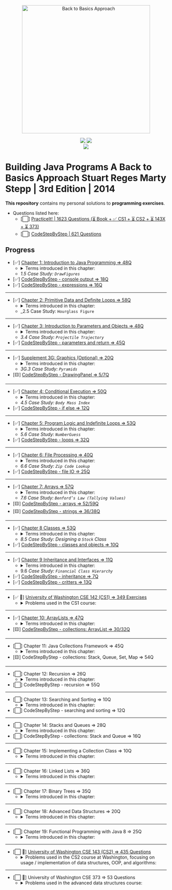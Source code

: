 <p align="center">
  <a href="https://www.amazon.com/Building-Java-Programs-Stuart-Reges/dp/0133360903">
  <img src="https://images-na.ssl-images-amazon.com/images/I/51qxMiwkkAL._SX402_BO1,204,203,200_.jpg" 
  height="400" 
  title="Back to Basics Approach" 
  alt="Back to Basics Approach"></a>
</p>
<p align="center">
<img src="https://img.shields.io/badge/In%20Progress-Java Collections Framework-blue.svg" />
  <img src="https://img.shields.io/badge/Made%20With-Java 11-purple.svg" /> <br>
  <img src="https://img.shields.io/badge/Supplmented%20With-PracticeIt! and CodeStepByStep-brown.svg" />
</p>

# Building Java Programs A Back to Basics Approach Stuart Reges Marty Stepp | 3rd Edition | 2014

**This repository** contains my personal solutions to **programming exercises**.

- Questions listed here:
    - [⬜] [PracticeIt! | 1623 Questions (⏳ Book + ✅ CS1 + ⏳ CS2 + ⏳ 143X + ⏳ 373)](https://practiceit.cs.washington.edu/problem/list)
    - [⬜] [CodeStepByStep | 621 Questions](https://www.codestepbystep.com/problem/list/java)

## Progress

- [✅] [Chapter 1: Introduction to Java Programming => 48Q](https://bit.ly/3mfBMjO)
    - <details>
        <summary>Terms introduced in this chapter:</summary>
        <ul>
        <li>Basic Computing Concepts</li>
        <li>Program Errors</li>
        <li>Procedural Decomposition</li>
        </ul>
      </details>
    - _1.5 Case Study: `DrawFigures`_
- [✅] [CodeStepByStep - console output => 18Q](https://bit.ly/3kvcqit)
- [✅] [CodeStepByStep - expressions => 16Q](https://bit.ly/3byVRxJ)

---

- [✅] [Chapter 2: Primitive Data and Definite Loops => 58Q](https://bit.ly/3o9IloY)
    - <details>
        <summary>Terms introduced in this chapter:</summary>
        <ul>
        <li>Date Type</li>
        <li>Expression</li>
        <li>Literal</li>
        <li>Operator</li>
        <li>Operand</li>
        <li>Scientific Notation(<code>1e10</code>)</li>
        <li><code>x % y = x - (x / y) * y</code></li>
        <li>Declaration</li>
        <li><code>String</code> Concatenation</li>
        <li>The <code>for</code> Loop</li>
        <li>Scope</li>
        <li>Local Variable</li>
        <li>Localizing</li>
        <li>Pseudocode</li>
        <li>Class Constants</li>
        </ul>
      </details>
    - _2.5 Case Study: `Hourglass Figure`

---

- [✅] [Chapter 3: Introduction to Parameters and Objects => 48Q](https://bit.ly/3ljfbC1)
    - <details>
        <summary>Terms introduced in this chapter:</summary>
        <ul>
        <li>formal and actual parameters</li>
        <li>method signature and overloading</li>
        <li><code>Math</code> class</li>
        <li><code>static</code> methods <code>className.method</code></li>
        <li><code>String</code> class</li>
        <li><code>Immutable</code> Object</li>
        <li><code>Constructor</code></li>
        <li><code>class_object.method</code></li>
        </ul>
      </details>
    - _3.4 Case Study: `Projectile Trajectory`_
- [✅] [CodeStepByStep - parameters and return => 45Q](https://bit.ly/3bYxoSV)

---

- [✅] [Supplement 3G: Graphics (Optional) => 20Q](https://bit.ly/3nhUvvV)
    - <details>
        <summary>Terms introduced in this chapter:</summary>
        <ul>
        <li><code>DrawingPanel</code></li>
        <li>Drawing Lines and Shapes</li>
        <li><code>Colors</code></li>
        <li>Drawing with Loops</li>
        </ul>
      </details>
    - _3G.3 Case Study: `Pyramids`_
- [🟨] [CodeStepByStep - DrawingPanel => 5/7Q](https://bit.ly/31A95G9)

---

- [✅] [Chapter 4: Conditional Execution => 50Q](https://bit.ly/2INCjeQ)
    - <details>
        <summary>Terms introduced in this chapter:</summary>
        <ul>
        <li>Relational Operators</li>
        <li>Object Equality (<code>equals</code>, <code>hash</code>, <code>Object</code>)</li>
        <li>Factoring <code>if/else</code> Statements</li>
        <li>Cumulative Algorithms (sum, min/max)</li>
        <li>Round-off Errors</li>
        <li><code>char</code> Type</li>
        <li><code>printf</code> (use it to round doubles)</li>
        <li>Throwing <code>Exceptions</code></li>
        <li>Reasoning about Paths</li>
        <li>Design Heuristics</li>
        </ul>
      </details>
    - _4.5 Case Study: `Body Mass Index`_
- [✅] [CodeStepByStep - if else => 12Q](https://bit.ly/3rhDDHQ)

---

- [✅] [Chapter 5: Program Logic and Indefinite Loops => 53Q](https://bit.ly/3sAC0WS)
    - <details>
        <summary>Terms introduced in this chapter:</summary>
        <ul>
        <li><code>while</code> Loop (Priming a Loop, “dummy” value)</li>
        <li>random numbers (<code>Math.random()</code>, <code>Random</code> class)</li>
        <li>Simulations</li>
        <li><code>do/while</code></li>
        <li>Sentinel Loops</li>
        <li>Fencepost<ul>
        <li>Fencepost with <code>if</code></li>
        </ul>
        </li>
        <li><code>boolean</code> type</li>
        <li>Logical Operators<ul>
        <li>Short-Circuited Evaluation</li>
        <li>boolean Variables and Flags</li>
        </ul>
        </li>
        <li><code>Scanner</code> Lookahead (<code>hasNext...()</code>)</li>
        <li>Handling User Errors</li>
        <li><code>Assertions</code></li>
        </ul>
      </details>
    - _5.6 Case Study: `NumberGuess`_
- [✅] [CodeStepByStep - loops => 32Q](https://bit.ly/3bEpOxN)

---

- [✅] [Chapter 6: File Processing => 40Q](https://bit.ly/38KFDS2)
    - <details>
        <summary>Terms introduced in this chapter:</summary>
        <ul>
        <li>Files and <code>File</code> Objects</li>
        <li>Reading a File with a <code>Scanner</code><ul>
        <li><code>Checked</code> Exception</li>
        </ul>
        </li>
        <li>Token-Based Processing <code>hasNext...()</code></li>
        <li>Structure of Files and Consuming Input</li>
        <li>Scanner Parameters</li>
        <li><code>Paths</code> and <code>Directories</code></li>
        <li>Complex Input Files</li>
        <li>String Scanners and Line/Token Combinations<ul>
        <li><code>Scanner(File f)</code>, <code>Scanner(String s)</code></li>
        </ul>
        </li>
        <li>Complex Input Files</li>
        <li>Output Files with <code>PrintStream</code><ul>
        <li>Guaranteeing That Files Can Be Read<ul>
        <li><code>canRead()</code></li>
        <li><code>exists()</code></li>
        </ul>
        </li>
        </ul>
        </li>
        </ul>
      </details>
    - _6.6 Case Study: `Zip Code Lookup`_
- [✅] [CodeStepByStep - file IO => 25Q](https://bit.ly/2PN2HZk)

---

- [✅] [Chapter 7: Arrays => 57Q](https://bit.ly/35MZezd)
    - <details>
      <summary>Terms introduced in this chapter:</summary>
        <ul>
        <li>7.1 Array Basics<ul>
        <li>Constructing and Traversing an Array</li>
        <li>Accessing an Array</li>
        <li>Random Access</li>
        <li><em>Buffer overflow</em></li>
        <li><code>Arrays</code> and Methods (alter the contents of arrays)</li>
        <li>The <code>For-Each</code> Loop</li>
        <li>Initializing Arrays</li>
        <li>The <code>Arrays</code> Class</li>
        <li>Value and Reference semantics</li>
        </ul>
        </li>
        <li>7.2 Array-Traversal Algorithms<ul>
        <li>Printing an Array</li>
        <li>Searching and Replacing</li>
        <li>Testing for Equality</li>
        <li>Reversing an Array</li>
        <li>String Traversal Algorithms</li>
        <li>Functional Approach</li>
        </ul>
        </li>
        <li>7.4 Advanced Array Techniques<ul>
        <li>Shifting Values in an Array</li>
        <li>Arrays of <code>Objects</code></li>
        <li>Command-Line Arguments i.e. <code>main(String[] args)</code></li>
        <li>Nested Loop Algorithms</li>
        </ul>
        </li>
        <li>7.5 Multidimensional Arrays<ul>
        <li>Rectangular Two-Dimensional Arrays (Matrix)</li>
        <li>Jagged Arrays</li>
        <li>Arrays of Pixels</li>
        </ul>
        </li>
        </ul>
      </details>
    - _7.6 Case Study: `Benford’s Law (Tallying Values)`_
- [🟨] [CodeStepByStep - arrays => 52/59Q](https://bit.ly/2Pj4lSO)
- [🟨] [CodeStepByStep - strings => 36/38Q](https://bit.ly/3cHnwhT)

---

- [✅] [Chapter 8 Classes => 53Q](https://bit.ly/3m9wffM)
    - <details>
      <summary>Terms introduced in this chapter:</summary>
        <ul>
        <li>8.1 Object-Oriented Programming<ul>
        <li>Classes and Objects</li>
        <li><code>Point</code> Objects</li>
        </ul>
        </li>
        <li>8.2 Object State and Behavior<ul>
        <li>Object State: <code>Fields</code></li>
        <li>Object Behavior: <code>Methods</code></li>
        <li>The Implicit Parameter</li>
        <li><code>Mutators</code> and <code>Accessors</code></li>
        <li>The <code>toString</code> Method</li>
        </ul>
        </li>
        <li>8.3 Object Initialization<ul>
        <li>Constructors</li>
        <li>The Keyword <code>this</code></li>
        <li>Multiple Constructors</li>
        </ul>
        </li>
        <li>8.4 Encapsulation<ul>
        <li><code>Private</code> Fields</li>
        <li><code>Class Invariants</code></li>
        <li>Changing Internal Implementations</li>
        </ul>
        </li>
        </ul>
      </details>  
    - _8.5 Case Study: Designing a `Stock` Class_
- [✅] [CodeStepByStep - classes and objects => 10Q](https://bit.ly/39AGuF3)

---

- [✅] [Chapter 9 Inheritance and Interfaces => 11Q](https://bit.ly/3dtlmBw)
    - <details>
        <summary>Terms introduced in this chapter:</summary>
        <ul>
        <li>9.1 Inheritance Basics<ul>
        <li>Non-programming Hierarchies</li>
        <li><strong><em>Extending</em></strong> a Class</li>
        <li><strong><em>Overriding</em></strong> Methods</li>
        </ul>
        </li>
        <li>9.2 Interacting with the Superclass<ul>
        <li>Calling Overridden Methods</li>
        <li>Accessing Inherited Fields</li>
        <li>Calling a Superclass’s Constructor</li>
        <li><code>DividendStock</code> Behavior</li>
        <li>The <code>Object</code> Class</li>
        <li>The <code>equals</code> Method</li>
        <li>The <code>instanceof</code> Keyword</li>
        </ul>
        </li>
        <li>9.3 <strong><em>Polymorphism</em></strong><ul>
        <li>Polymorphism Mechanics</li>
        <li>Interpreting Inheritance Code</li>
        <li>Interpreting Complex Calls</li>
        </ul>
        </li>
        <li>9.4 Inheritance and Design<ul>
        <li>A Misuse of Inheritance</li>
        <li><code>Is-a</code> Versus <code>Has-a</code> Relationships</li>
        <li><code>Graphics2D</code></li>
        </ul>
        </li>
        <li>9.5 <code>Interfaces</code><ul>
        <li>An Interface for Shapes</li>
        <li>Implementing an Interface</li>
        <li>Benefits of Interfaces</li>
        </ul>
        </li>
        <li>9.6 Case Study: <code>Financial</code> Class Hierarchy<ul>
        <li>Designing the Classes</li>
        <li>Redundant Implementation</li>
        <li><strong><em>Abstract Classes</em></strong></li>
        </ul>
        </li>
        </ul>
        </details>  
    - 9.6 _Case Study: `Financial Class Hierarchy`_
- [✅] [CodeStepByStep - inheritance => 7Q](https://bit.ly/3fyYVh4)
- [✅] [CodeStepByStep - critters => 13Q](https://bit.ly/2QRT8c1)

---

- [✅ 💪] [University of Washington CSE 142 (CS1) => 349 Exercises](https://bit.ly/3sdzAMi)
    - <details>
        <summary>Problems used in the CS1 course:</summary>
        <ul>
          <li>✅ CS1 Sections(69)<ul>
          <li>✅ Section 1 (printing, methods)(5/5)</li>
          <li>✅ Section 2 (expressions, for loops, constants)(8/8)</li>
          <li>✅ Section 3 (parameters, graphics)(7/7)</li>
          <li>✅ Section 4 (ifelse, return, Scanner)(6/6)</li>
          <li>✅ Section 5 (while, Random, boolean)(8/8)</li>
          <li>✅ Section 5.5 (Midterm practice)(8/8)</li>
          <li>✅ Section 6 (file processing)(5/5)</li>
          <li>✅ Section 7 (arrays)(11/11)</li>
          <li>✅ Section 8 (classes and objects)(2/2)</li>
          <li>✅ Section 9 (Final practice)(9/9)</li>
          </ul>
          </li>
          <li>✅ CS1 Labs(59)<ul>
          <li>✅ Lab 1 (Java basics, static methods)(3/3)</li>
          <li>✅ Lab 2 (expressions, for loops)(4/4)</li>
          <li>✅ Lab 3 (parameters, Graphics)(8/8)</li>
          <li>✅ Lab 4 (ifelse, Scanner, and return)(7/7)</li>
          <li>✅ Lab 5 (while loops, random numbers)(8/8)</li>
          <li>✅ Lab 7 (arrays)(13/13)</li>
          <li>✅ Lab 8 (classes and objects)(11/11)</li>
          <li>✅ Lab 9 (inheritance and critters)(5/5)</li>
          </ul>
          </li>
          <li>CS1 Exams(221)<ul>
          <li>✅ CS1 Midterm Exams(107)<ul>
          <li>✅ Practice Midterm 1 (06au)(8/8)</li>
          <li>✅ Practice Midterm 2 (07au)(8/8)</li>
          <li>✅ Practice Midterm 3 (07wi)(4/4)</li>
          <li>✅ Practice Midterm 4 (08su)(8/8)</li>
          <li>✅ Practice Midterm 5 (08wi)(8/8)</li>
          <li>✅ Practice Midterm 6 (08au)(7/7)</li>
          <li>✅ Practice Midterm 7 (09wi)(8/8)</li>
          <li>✅ Practice Midterm 8 (09sp)(8/8)</li>
          <li>✅ Practice Midterm 9 (09su)(8/8)</li>
          <li>✅ Practice Midterm 10 (09au)(7/7)</li>
          <li>✅ Practice Midterm 11 (10sp)(7/7)</li>
          <li>✅ Practice Midterm 12 (10su)(8/8)</li>
          <li>✅ Practice Midterm 13 (10au)(8/8)</li>
          <li>✅ Practice Midterm 14 (09wi)(8/8)</li>
          <li>✅ Practice Midterm misc</li>
          </ul>
          </li>
          <li>CS1 Final Exams(114)<ul>
          <li>✅ Practice Final 1 (05sp)(10/10)</li>
          <li>✅ Practice Final 2 (05wi)(10/10)</li>
          <li>✅ Practice Final 3 (07au)(9/9)</li>
          <li>✅ Practice Final 4 (08wi)(9/9)</li>
          <li>✅ Practice Final 5 (06au)(9/9)</li>
          <li>✅ Practice Final 6 (08su)(9/9)</li>
          <li>✅ Practice Final 7 (08au)(9/9)</li>
          <li>✅ Practice Final 8 (09su)(7/7)</li>
          <li>✅ Practice Final 9 (09au)(9/9)</li>
          <li>✅ Practice Final 10 (10sp)(8/8)</li>
          <li>✅ Practice Final 11 (10su)(8/8)</li>
          <li>✅ Practice Final 12 (10au)(8/8)</li>
          <li>✅ Practice Final 13 (11au)(9/9)</li>
          </ul>
          </li>
          </ul>
          </li>
        </ul>
      </details>

---

- [✅] [Chapter 10: ArrayLists => 47Q](https://bit.ly/3sUI1fH)
    - <details>
        <summary>Terms introduced in this chapter:</summary>
          <ul>
            <li>Basic <code>ArrayList</code> Operations </li>
            <li><code>ArrayList</code> Searching Methods </li>
            <li>Adding to and Removing from an ArrayList</li>
            <li>Using the <code>For-Each</code> Loop with ArrayLists</li>
            <li><code>Wrapper</code> Classes </li>
            <li>The <code>Comparable</code>Interface</li>
            <li>Natural Ordering and <code>compareTo</code></li>
            <li>Implementing the Comparable Interface</li>
          </ul>
      </details>  
- [🟨] [CodeStepByStep - collections: ArrayList => 30/32Q](https://bit.ly/3sYNORP)

---

- [⬜] Chapter 11: Java Collections Framework => 45Q
    - <details>
        <summary>Terms introduced in this chapter:</summary>
        <ul>
            <li><strong><em>Lists</em></strong><ul>
            <li>Collections</li>
            <li>LinkedList vs. ArrayList</li>
            <li>Iterators</li>
            <li>Abstract Data Types (ADTs)</li>
            <li>LinkedList <code>Case Study: Sieve</code></li>
            </ul>
            </li>
            <li><strong><em>Sets</em></strong><ul>
            <li>Set Concepts</li>
            <li>TreeSet vs. HashSet</li>
            <li>Set Operations</li>
            <li>Set <code>Case Study: Lottery</code></li>
            </ul>
            </li>
            <li><strong><em>Maps</em></strong><ul>
            <li>Basic Map Operations</li>
            <li>Map Views (<code>keySet</code> and <code>values</code>)</li>
            <li>TreeMap vs. HashMap</li>
            <li>Map <code>Case Study: WordCount</code></li>
            <li>Collection Overview</li>
            </ul>
            </li>
        </ul>
      </details>  
- [🟨] CodeStepByStep - collections: Stack, Queue, Set, Map => 54Q

---

- [⬜] Chapter 12: Recursion => 26Q
    - <details>
        <summary>Terms introduced in this chapter:</summary>
      </details>  
- [⬜] CodeStepByStep - recursion => 55Q

---

- [⬜] Chapter 13: Searching and Sorting => 10Q
    - <details>
        <summary>Terms introduced in this chapter:</summary>
      </details>
- [⬜] CodeStepByStep - searching and sorting => 12Q

---

- [⬜] Chapter 14: Stacks and Queues => 28Q
    - <details>
        <summary>Terms introduced in this chapter:</summary>
      </details>  
- [⬜] CodeStepByStep - collections: Stack and Queue => 16Q

---

- [⬜] Chapter 15: Implementing a Collection Class => 10Q
    - <details>
        <summary>Terms introduced in this chapter:</summary>
      </details>

---

- [⬜] Chapter 16: Linked Lists => 36Q
    - <details>
        <summary>Terms introduced in this chapter:</summary>
      </details>  

---

- [⬜] Chapter 17: Binary Trees => 35Q
    - <details>
        <summary>Terms introduced in this chapter:</summary>
      </details>  

---

- [⬜] Chapter 18: Advanced Data Structures => 20Q
    - <details>
        <summary>Terms introduced in this chapter:</summary>
      </details>  

---

- [⬜] Chapter 19: Functional Programming with Java 8 => 25Q
    - <details>
        <summary>Terms introduced in this chapter:</summary>
      </details>

---

- [⬜ 💪] [University of Washington CSE 143 (CS2) => 435 Questions](https://bit.ly/3tQ5Pmh)
    - <details>
        <summary>Problems used in the CS2 course at Washington, focusing on  
      usage / implementation of data structures, OOP, and algorithms:</summary>
      <ul>
        <li>⬜ CS2 Sections(311)<ul>
        <li>✅ Section 1 (ArrayIntList)(5/5)</li>
        <li>✅ Section 2 (Bad ArrayIntList)(3/3)</li>
        <li>⬜ Section 3 (Lists and Sets)(1/9)</li>
        <li>⬜ Section 4 (Stacks and Queues)(7)</li>
        <li>⬜ Section 5 (ListNode Manipulation)(20)</li>
        <li>⬜ Section 6 (LinkedList 1)(6)</li>
        <li>⬜ Section 7 (LinkedList 2)(8)</li>
        <li>⬜ Section 8 (Maps)(9)</li>
        <li>⬜ Section 9 (Recursive Tracing)(10)</li>
        <li>⬜ Section 10 (Recursive Programming)(10)</li>
        <li>⬜ Section 11 (Inheritance)(5)</li>
        <li>⬜ Section 12 (Midterm Review)(9)</li>
        <li>⬜ Section 13 (Exhaustive Search)(6)</li>
        <li>⬜ Section 15 (Binary Trees 1)(9)</li>
        <li>⬜ Section 16 (Binary Trees 2)(9)</li>
        <li>⬜ Section 17 (Comparable)(4)</li>
        <li>⬜ Section 18 (2D Arrays and Collections)(6)</li>
        <li>⬜ Section 19 (LinkedList Review)(4)</li>
        <li>⬜ Section 20 (Final Review)(7)</li>
        <li>✅ Arrays(9/9)</li>
        <li>✅ ArrayList(9/9)</li>
        <li>✅ ArrayIntList(9/9)</li>
        <li>⬜ Stacks and Queues(12)</li>
        <li>⬜ Linked Nodes(13)</li>
        <li>⬜ Linked Lists(23)</li>
        <li>⬜ Linked List of E(3)</li>
        <li>⬜ Sets and Maps(11)</li>
        <li>⬜ Recursion Tracing(9)</li>
        <li>⬜ Recursion(13)</li>
        <li>⬜ Recursive Backtracking(12)</li>
        <li>⬜ Binary Trees(24)</li>
        <li>⬜ Inheritance(5)</li>
        <li>⬜ Polymorphism(6)</li>
        <li>⬜ Comparable(7)</li>
        </ul>
        </li>
        <li>⬜ CS2 Exams(262)<ul>
        <li>⬜ CS2 Midterm Exams(190)<ul>
        <li>⬜ 143 Practice Midterm 1(12)</li>
        <li>⬜ 143 Practice Midterm 2(12)</li>
        <li>⬜ 143 Practice Midterm 3(12)</li>
        <li>⬜ 143 Practice Midterm 4(12)</li>
        <li>⬜ 143 Practice Midterm 5 (09wi)(12)</li>
        <li>⬜ 143 Practice Midterm 6 (10wi)(6)</li>
        <li>⬜ 143 Practice Midterm 7 (11wi)(6)</li>
        <li>⬜ 143 Practice Midterm 8 (12wi)(6)</li>
        <li>⬜ 143 Practice Midterm 9 (12su)(6)</li>
        <li>⬜ 143 Practice Midterm 10 (05au)(5)</li>
        <li>⬜ 143 Practice Midterm 11 (05sp)(5)</li>
        <li>⬜ 143 Practice Midterm 12 (06au)(5)</li>
        <li>⬜ 143 Practice Midterm 13 (06wi)(5)</li>
        <li>⬜ 143 Practice Midterm 14 (07au)(5)</li>
        <li>⬜ 143 Practice Midterm 15 (07sp)(5)</li>
        <li>⬜ 143 Practice Midterm 16 (07wi)(4)</li>
        <li>⬜ 143 Practice Midterm 17 (08au)(5)</li>
        <li>⬜ 143 Practice Midterm 18 (08sp)(5)</li>
        <li>⬜ 143 Practice Midterm 19 (08wi)(5)</li>
        <li>⬜ 143 Practice Midterm 20 (09sp)(1/5)</li>
        <li>⬜ 143 Practice Midterm 21 (09wi)(4)</li>
        <li>⬜ 143 Practice Midterm 22 (10au)(5)</li>
        <li>⬜ 143 Practice Midterm 23 (10sp)(5)</li>
        <li>⬜ 143 Practice Midterm 24 (10wi)(4)</li>
        <li>⬜ 143 Practice Midterm 25 (11au)(5)</li>
        <li>⬜ 143 Practice Midterm 26 (11sp)(6)</li>
        <li>⬜ 143 Practice Midterm 27 (12sp)(6)</li>
        <li>⬜ 143 Practice Midterm 28 (12wi)(2)</li>
        <li>⬜ 143 Practice Midterm 29(15)</li>
        </ul>
        </li>
        <li>⬜ CS2 Final Exams(72)<ul>
        <li>⬜ 143 Practice Final 1(9)</li>
        <li>⬜ 143 Practice Final 2(9)</li>
        <li>⬜ 143 Practice Final 3 (09wi)(9)</li>
        <li>⬜ 143 Practice Final 4(9)</li>
        <li>⬜ 143 Practice Final 5 (10wi)(9)</li>
        <li>⬜ 143 Practice Final 6 (11wi)(9)</li>
        <li>⬜ 143 Practice Final 7 (12wi)(9)</li>
        <li>⬜ 143 Practice Final 8 (12su)(9)</li>
        </ul>
        </li>
        </ul>
        </li>
      </ul>
      </details>

---

- [⬜ 💪] University of Washington CSE 373 => 53 Questions
    - <details>
        <summary>Problems used in the advanced data structures course:</summary>
        <ul>
            <li>CSE 373 Sections(44)</li>
            <li>CSE 373 Midterm Exams(4)</li>
            <li>CSE 373 Final Exams(5)</li>
        </ul>
      </details>
